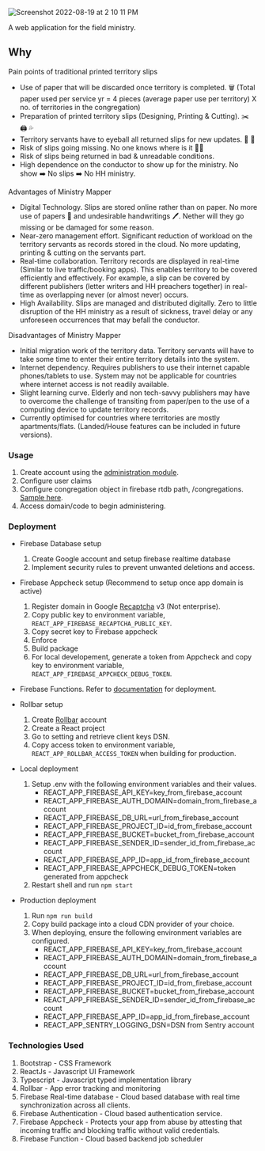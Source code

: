 ![Screenshot 2022-08-19 at 2 10 11 PM](https://user-images.githubusercontent.com/40650158/185554709-ce94a04e-2a34-43a9-b7de-09aa7f437139.png)

A web application for the field ministry.

## Why

Pain points of traditional printed territory slips

- Use of paper that will be discarded once territory is completed. 🗑️ (Total paper used per service yr = 4 pieces (average paper use per territory) X no. of territories in the congregation)
- Preparation of printed territory slips (Designing, Printing & Cutting). ✂️ 🖨️ 💦
- Territory servants have to eyeball all returned slips for new updates. 📝 👀
- Risk of slips going missing. No one knows where is it 🤷‍♂️
- Risk of slips being returned in bad & unreadable conditions.
- High dependence on the conductor to show up for the ministry. No show ➡️ No slips ➡️ No HH ministry.

Advantages of Ministry Mapper

- Digital Technology. Slips are stored online rather than on paper. No more use of papers 🌳 and undesirable handwritings 🖊️. Nether will they go missing or be damaged for some reason.
- Near-zero management effort. Significant reduction of workload on the territory servants as records stored in the cloud. No more updating, printing & cutting on the servants part.
- Real-time collaboration. Territory records are displayed in real-time (Similar to live traffic/booking apps). This enables territory to be covered efficiently and effectively. For example, a slip can be covered by different publishers (letter writers and HH preachers together) in real-time as overlapping never (or almost never) occurs.
- High Availability. Slips are managed and distributed digitally. Zero to little disruption of the HH ministry as a result of sickness, travel delay or any unforeseen occurrences that may befall the conductor.

Disadvantages of Ministry Mapper

- Initial migration work of the territory data. Territory servants will have to take some time to enter their entire territory details into the system.
- Internet dependency. Requires publishers to use their internet capable phones/tablets to use. System may not be applicable for countries where internet access is not readily available.
- Slight learning curve. Elderly and non tech-savvy publishers may have to overcome the challenge of transiting from paper/pen to the use of a computing device to update territory records.
- Currently optimised for countries where territories are mostly apartments/flats. (Landed/House features can be included in future versions).

### Usage

  1. Create account using the [administration module](https://github.com/rimorin/ministry-mapper-admin).
  2. Configure user claims
  3. Configure congregation object in firebase rtdb path, /congregations. [Sample here](https://github.com/rimorin/ministry-mapper/blob/master/template.json).
  4. Access domain/code to begin administering.

### Deployment

- Firebase Database setup

  1. Create Google account and setup firebase realtime database
  2. Implement security rules to prevent unwanted deletions and access.

- Firebase Appcheck setup (Recommend to setup once app domain is active)

  1. Register domain in Google [Recaptcha](https://www.google.com/recaptcha/about/) v3 (Not enterprise).
  2. Copy public key to environment variable, `REACT_APP_FIREBASE_RECAPTCHA_PUBLIC_KEY`.
  3. Copy secret key to Firebase appcheck
  4. Enforce
  5. Build package
  6. For local developement, generate a token from Appcheck and copy key to environment variable, `REACT_APP_FIREBASE_APPCHECK_DEBUG_TOKEN`.

- Firebase Functions. Refer to [documentation](https://github.com/rimorin/ministry-mapper-cron) for deployment.

- Rollbar setup

  1. Create [Rollbar](https://rollbar.com/) account
  2. Create a React project
  3. Go to setting and retrieve client keys DSN.
  4. Copy access token to environment variable, `REACT_APP_ROLLBAR_ACCESS_TOKEN` when building for production.

- Local deployment
  1. Setup .env with the following environment variables and their values.
     - REACT_APP_FIREBASE_API_KEY=key_from_firebase_account
     - REACT_APP_FIREBASE_AUTH_DOMAIN=domain_from_firebase_account
     - REACT_APP_FIREBASE_DB_URL=url_from_firebase_account
     - REACT_APP_FIREBASE_PROJECT_ID=id_from_firebase_account
     - REACT_APP_FIREBASE_BUCKET=bucket_from_firebase_account
     - REACT_APP_FIREBASE_SENDER_ID=sender_id_from_firebase_account
     - REACT_APP_FIREBASE_APP_ID=app_id_from_firebase_account
     - REACT_APP_FIREBASE_APPCHECK_DEBUG_TOKEN=token generated from appcheck
  2. Restart shell and run `npm start`
- Production deployment
  1. Run `npm run build`
  2. Copy build package into a cloud CDN provider of your choice.
  3. When deploying, ensure the following environment variables are configured.
     - REACT_APP_FIREBASE_API_KEY=key_from_firebase_account
     - REACT_APP_FIREBASE_AUTH_DOMAIN=domain_from_firebase_account
     - REACT_APP_FIREBASE_DB_URL=url_from_firebase_account
     - REACT_APP_FIREBASE_PROJECT_ID=id_from_firebase_account
     - REACT_APP_FIREBASE_BUCKET=bucket_from_firebase_account
     - REACT_APP_FIREBASE_SENDER_ID=sender_id_from_firebase_account
     - REACT_APP_FIREBASE_APP_ID=app_id_from_firebase_account
     - REACT_APP_SENTRY_LOGGING_DSN=DSN from Sentry account

### Technologies Used

1. Bootstrap - CSS Framework
2. ReactJs - Javascript UI Framework
3. Typescript - Javascript typed implementation library
4. Rollbar - App error tracking and monitoring
5. Firebase Real-time database - Cloud based database with real time synchronization across all clients.
6. Firebase Authentication - Cloud based authentication service.
7. Firebase Appcheck - Protects your app from abuse by attesting that incoming traffic and blocking traffic without valid credentials.
8. Firebase Function - Cloud based backend job scheduler
